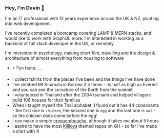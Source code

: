 ### Hey, I'm Davin 👋
I'm an IT professional with 12 years experience across the UK & NZ, pivoting into web development. 

I've recently completed a bootcamp covering LAMP & MERN stacks, and would like to work with GraphQL more.
I'm interested in working as a backend of full stack developer in the UK, or remotely

I'm  interested in psychology, making short film, travelling and the design & architecture of almost everything from housing to software

- ⚡ Fun facts: ...
* I collect tshirts from the places I've been and the things I've have done
* I've climbed Mt Kinabalu in Borneo 2.5 times - its half as high as Everest and you can see the curvature of the Earth from the summit
* I volunteered in Thailand after the 2004 tsunami and helped villagers build 106 houses for their families
* When I taught myself the Thai alphabet, I found out it has 44 consonants - the first one is `chicken`, the second one is `egg` and the last one is `owl` - so the chicken does come before the egg!
* I can make a simple [croquembouche](https://en.wikipedia.org/wiki/Croquembouche), although it takes me about 5 hours
* I aspire to have the most [Killjoys](https://en.wikipedia.org/wiki/Killjoys) themed repos on GH - so far I've made a start with 1!

<!--
**davin2020/davin2020** is a ✨ _special_ ✨ repository because its `README.md` (this file) appears on your GitHub profile.

Here are some ideas to get you started:

- 🔭 I’m currently working on ...
- 🌱 I’m currently learning ...
- 👯 I’m looking to collaborate on ...
- 🤔 I’m looking for help with ...
- 💬 Ask me about ...
- 📫 How to reach me: ...
- 😄 Pronouns: ...
- ⚡ Fun fact: ...
-->
